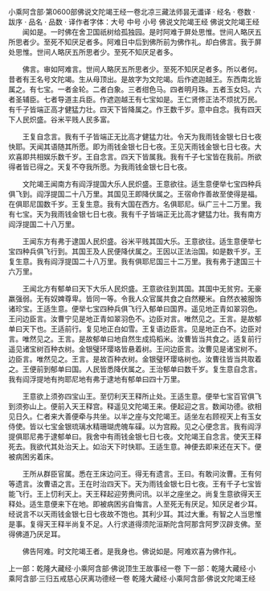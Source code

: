 小乘阿含部·第0600部佛说文陀竭王经一卷北凉三藏法师昙无谶译
· 经名 · 卷数 · 跋序
· 品名 · 品数 · 译作者字体：大号 中号 小号
佛说文陀竭王经
佛说文陀竭王经
　　闻如是。一时佛在舍卫国祇树给孤独园。是时阿难于屏处思惟。世间人略厌五所思者少。至死不知厌足者多。阿难日中后到佛所前为佛作礼。却白佛言。我于屏处思惟。世间人略厌五所思者少。至死不知厌足者多。

　　佛言。审如阿难言。世间人略厌五所思者少。至死不知厌足者多。所以者何。昔者有王名号文陀竭。生从母顶出。是故字为文陀竭。后作遮迦越王。东西南北皆属之。有七宝。一者金轮。二者白象。三者绀色马。四者明月珠。五者玉女妇。六者圣辅臣。七者导道主兵臣。作遮迦越王有七宝如是。王仁贤修正法不烦扰万民。有千子皆端正高才健猛力壮。四天下皆降属之。作王数千岁。意中自念。我有四天下人民炽盛。谷米平贱人民多富。

　　王复自念言。我有千子皆端正无比高才健猛力壮。令天为我雨钱金银七日七夜快耶。天闻其语随其所愿。即为雨钱金银七日七夜。王见天雨钱金银七日七夜。大欢喜即共相娱乐数千岁。王自念言。四天下皆属我。我有千子七宝皆在我前。所欲得者皆已得之。天复不夺我所愿。为我雨钱金银七日七夜。

　　文陀竭王闻南方有阎浮提国大乐人民炽盛。王意欲往。适生意便举七宝四种兵俱飞到。阎浮提国二十八万里。其国见王即降伏属之。王宿命作善故至使得是福。在俱耶尼国数千岁。王复生意。我有大国在西方。名俱耶尼。纵广三十二万里。我有七宝。天为我雨钱金银七日七夜。我有千子皆端正无比高才健猛力壮。我有南方阎浮提国二十八万里。

　　王闻东方有弗于逮国人民炽盛。谷米平贱其国大乐。王意欲往。适生意便举七宝四种兵俱飞行到。其国王及人民便降伏属之。王因以正法治国。如是数千岁。王复生意。我有阎浮提国二十八万里。我有俱耶尼国三十二万里。我有弗于逮国三十六万里。

　　王闻北方有郁单曰天下大乐人民炽盛。王意欲往到其国。其国中无贫穷。无豪羸强弱。无有奴婢尊卑。皆同一等。令我人众官属共食之自然粳米。自然衣被服饰诸珍宝。王适生意。便举七宝四种兵俱飞行入郁单曰国界。遥见地正青如翠羽色。王问边臣言。汝曹宁见是地正青如翠羽色不。边臣对言。唯然见之。王言。是故郁单曰天下也。王适前行。复见地正白如雪。王复语边臣言。见是地正白不。边臣对言。唯然见之。王言。是故郁单曰地自然生成捣稻米。汝曹皆当共食之。适复前行遥见诸宝树百种衣树。金银璧环璎珞皆悬着树。王问边臣言。汝曹见是诸宝树不。边臣言。唯然见之。王言。是故百种衣树。金银璧环璎珞树也。汝曹往皆当共取着之。王便前到郁单曰国。人民皆悉降伏属之。王治郁单曰数千岁。复生意自念言。我有阎浮提地有拘耶尼地有弗于逮地有郁单曰四十万里。

　　王意欲上须弥四宝山王。至忉利天王释所止处。王适生意。便举七宝百官俱飞到须弥山上。便前入天王释宫。释遥见文陀竭王来。便起迎之言。数闻功德。欲相见日久。仁者来大善便牵与共坐。以半之座与文陀竭王。适坐左右顾视天上有玉女侍使。皆以七宝金银琉璃水精珊瑚虎魄车磲。以为宫殿。见之心便念言。我有阎浮提俱耶尼弗于逮郁单曰。我舍中有雨钱金银七日七夜。文陀竭王自念言。使天王释死去。我欲代其处治天上。如治天下时快耶。王适生意。神便去即来还在天下。便被病困劣着床。

　　王所从群臣官属。悉在王床边问王。得无有遗言。王曰。有敢问汝曹。王有何等遗言。汝曹语之言。王在时治四天下。天为雨钱金银七日七夜。王有千子七宝皆能飞行。王上忉利天上。天王释起迎劳赉问讯。以半之座坐之。尚复生意欲得天王释处。适生意便来下在地。即被病困劣自悔言。人至死无有厌足。知厌足者少耳。经说言不以天雨钱金银七日七夜故不饱也。其利少耳。其过大重。有智之人当思惟是事。复得天王释半尚复不足。人行求道得须陀洹斯陀含阿那含阿罗汉辟支佛。至得佛道乃厌足耳。

　　佛告阿难。时文陀竭王者。是我身也。佛说如是。阿难欢喜为佛作礼。

上一部：乾隆大藏经·小乘阿含部·佛说顶生王故事经一卷
下一部：乾隆大藏经·小乘阿含部·三归五戒慈心厌离功德经一卷
乾隆大藏经·小乘阿含部·佛说文陀竭王经